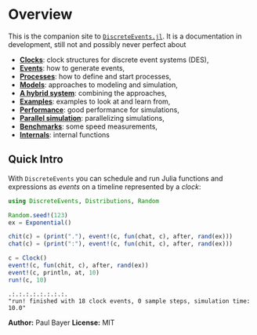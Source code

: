 # Overview

This is the companion site to [`DiscreteEvents.jl`](https://pbayer.github.io/DiscreteEvents.jl/dev/). It is a documentation in development, still not and possibly never perfect about

- [**Clocks**](clocks.md): clock structures for discrete event systems (DES),
- [**Events**](events.md): how to generate events,
- [**Processes**](processes.md): how to define and start processes,
- [**Models**](models.md): approaches to modeling and simulation,
- [**A hybrid system**](hybrid.md): combining the approaches,
- [**Examples**](examples/examples.md): examples to look at and learn from,
- [**Performance**](performance.md): good performance for simulations,
- [**Parallel simulation**](parallel.md): parallelizing simulations,
- [**Benchmarks**](benchmarks.md): some speed measurements,
- [**Internals**](internals.md): internal functions

## Quick Intro

With `DiscreteEvents` you can schedule and run Julia functions and expressions as *events* on a timeline represented by a *clock*:

```julia
using DiscreteEvents, Distributions, Random

Random.seed!(123)
ex = Exponential()

chit(c) = (print("."), event!(c, fun(chat, c), after, rand(ex)))
chat(c) = (print(":"), event!(c, fun(chit, c), after, rand(ex)))

c = Clock()
event!(c, fun(chit, c), after, rand(ex))
event!(c, println, at, 10)
run!(c, 10)
```
```
.:.:.:.:.:.:.:.:.
"run! finished with 18 clock events, 0 sample steps, simulation time: 10.0"
```


**Author:** Paul Bayer
**License:** MIT
